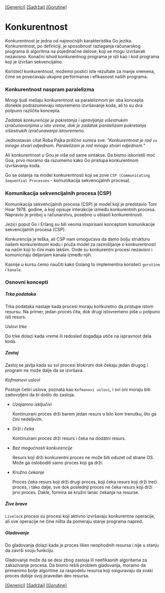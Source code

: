[[Generici]](20_Generici.md) [[Sadržaj]](toc.md) [[Gorutine]](22_Gorutine.md)

# Konkurentnost

Konkurentnost je jedna od najmoćnijih karakteristika Go jezika. Konkurentnost, po definiciji, je sposobnost razlaganja računarskog programa ili algoritma na pojedinačne delove, koji se mogu izvršavati nezavisno. Konačni ishod konkurentnog programa je isti kao i kod programa koji je izvršan sekvencijalno.

Koristeći konkurentnost, možemo postići iste rezultate za manje vremena, čime se povećavaju ukupne performanse i efikasnost naših programa.

### Konkurentnost naspram paralelizma

Mnogi ljudi mešaju konkurentnost sa paralelizmom jer oba koncepta donekle podrazumevaju istovremeno izvršavanje koda, ali to su dva potpuno različita koncepta.

*Zadatak konkurencije je pokretanja i upravljanja višestrukim izračunavanjima u isto vreme, dok je zadatak paralelizam pokretanja višestrukih izračunavanja istovremeno.* 

Jednostavan citat Roba Pajka prilično sumira sve: *"Konkurentnost je rad `sa` mnogo stvari odjednom. Paralelizam je rad mnogo stvari odjednom."*

Ali konkurentnost u Gou je više od same sintakse. Da bismo iskoristili moć Goa, prvo moramo da razumemo kako Go pristupa konkurentnom izvršavanju koda. 

Go se oslanja na model konkurentnosti koji se zove `CSP (Communicating Sequential Processes` - komunikacija sekvencijalnih procesa).

### Komunikacija sekvencijalnih procesa (CSP)

Komunikacija sekvencijalnih procesa (CSP) je model koji je predstavio Toni Hoar 1978. godine, a koji opisuje interakcije između konkurentnih procesa. Napravio je proboj u računarstvu, posebno u oblasti konkurentnosti.

Jezici poput Go i Erlang su bili veoma inspirisani konceptom komunikacije sekvencijalnih procesa (CSP).

Konkurencija je teška, ali CSP nam omogućava da damo bolju strukturu našem konkurentnom kodu i pruža model za razmišljanje o konkurentnosti na način koji to čini malo lakšim. Ovde su konkurentni procesi nezavisni i komuniciraju deljenjem kanala između njih.

Kasnije u kursu ćemo naučiti kako Golang to implementira koristeći `gorutine` i `kanale`.

### Osnovni koncepti

##### Trka podataka

Trka podataka nastaje kada procesi moraju konkuretno da pristupe istom resursu. Na primer, jedan proces čita, dok drugi istovremeno piše u potpuno isti resurs.

*Uslovi trke*

Do trke dolazi kada vreme ili redosled događaja utiče na ispravnost dela koda.

##### Zastoj

Zastoj se javlja kada su svi procesi blokirani dok čekaju jedan drugog i program ne može dalje da se izvršava.

*Kofmanovi uslovi*

Postoje četiri uslova, poznata kao `Kofmanovi uslovi`, i svi oni moraju biti zadovoljeni da bi došlo do zastoja.

- *Uzajamno isključivi*

	Kontinuirani proces drži barem jedan resurs u bilo kom trenutku, što ga čini nedeljivim.

- *Drži i čeka*

	Kontinuirani proces drži resurs i čeka na dodatni resurs.

- *Bez mogućnosti konkurencije*

	Resurs koji drži konkurentni proces ne može biti oduzet od strane OS. Može ga osloboditi samo proces koji ga drži.

- *Kružno čekanje*

	Proces čeka resurs koji drži drugi proces, koji čeka resurs koji drži treći proces, i tako dalje, sve dok poslednji proces ne čeka resurs koji drži prvi proces. Dakle, formira se kružni lanac čekanja na resurse.

##### Žive brave

`Livelock` procesi su procesi koji aktivno izvršavaju konkurentne operacije, ali ove operacije ne čine ništa da pomeraju stanje programa napred.

##### Gladovanje

Do gladovanja dolazi kada je proces lišen neophodnih resursa i nije u stanju da završi svoju funkciju.

Gladovanje može da se desi zbog zastoja ili neefikasnih algoritama za zakazivanje procesa. Da bismo rešili problem gladovanja, moramo da primenimo bolje algoritme za raspodelu resursa koji osiguravaju da svaki proces dobije svoj pravedan deo resursa.

[[Generici]](20_Generici.md) [[Sadržaj]](toc.md) [[Gorutine]](22_Gorutine.md)
